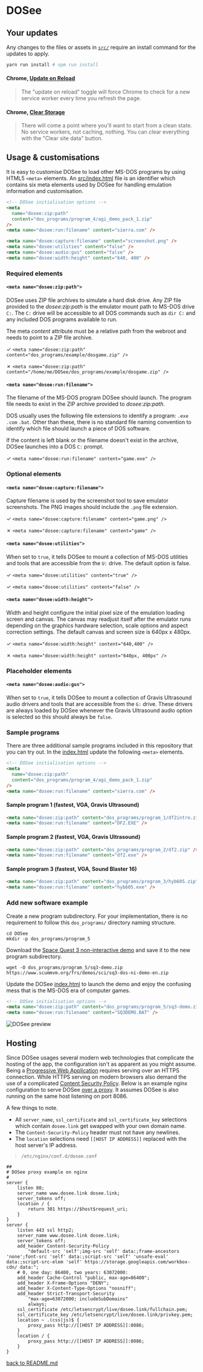 # DOSee

## Your updates

Any changes to the files or assets in [`src/`](src/) require an install command for the updates to apply.

```bash
yarn run install # npm run install
```

#### Chrome, [Update on Reload](https://developers.google.com/web/tools/workbox/guides/troubleshoot-and-debug#update_on_reload)

> The "update on reload" toggle will force Chrome to check for a new service worker every time you refresh the page.

#### Chrome, [Clear Storage](https://developers.google.com/web/tools/workbox/guides/troubleshoot-and-debug#clear_storage)

> There will come a point where you'll want to start from a clean state. No service workers, not caching, nothing. You can clear everything with the "Clear site data" button.

## Usage & customisations

It is easy to customise DOSee to load other MS-DOS programs by using HTML5 `<meta>` elements. An [src/index.html](src/index.html) file is an identifier which contains six meta elements used by DOSee for handling emulation information and customisation.

```html
<!-- DOSee initialisation options -->
<meta
  name="dosee:zip:path"
  content="dos_programs/program_4/agi_demo_pack_1.zip"
/>
<meta name="dosee:run:filename" content="sierra.com" />

<meta name="dosee:capture:filename" content="screenshot.png" />
<meta name="dosee:utilities" content="false" />
<meta name="dosee:audio:gus" content="false" />
<meta name="dosee:width:height" content="640, 400" />
```

### Required elements

#### `<meta name="dosee:zip:path">`

DOSee uses ZIP file archives to simulate a hard disk drive. Any ZIP file provided to the _dosee:zip:path_ is the emulator mount path to MS-DOS drive `C:`. The `C:` drive will be accessible to all DOS commands such as `dir C:` and any included DOS programs available to run.

The meta _content_ attribute must be a relative path from the webroot and needs to point to a ZIP file archive.

✓ `<meta name="dosee:zip:path" content="dos_programs/example/dosgame.zip" />`

✗ `<meta name="dosee:zip:path" content="/home/me/DOSee/dos_programs/example/dosgame.zip" />`

#### `<meta name="dosee:run:filename">`

The filename of the MS-DOS program DOSee should launch. The program file needs to exist in the ZIP archive provided to _dosee:zip:path_.

DOS usually uses the following file extensions to identify a program: `.exe` `.com` `.bat`. Other than these, there is no standard file naming convention to identify which file should launch a piece of DOS software.

If the content is left blank or the filename doesn't exist in the archive, DOSee launches into a DOS `C:` prompt.

✓ `<meta name="dosee:run:filename" content="game.exe" />`

### Optional elements

#### `<meta name="dosee:capture:filename">`

Capture filename is used by the screenshot tool to save emulator screenshots. The PNG images should include the `.png` file extension.

✓ `<meta name="dosee:capture:filename" content="game.png" />`

✗ `<meta name="dosee:capture:filename" content="game" />`

#### `<meta name="dosee:utilities">`

When set to `true`, it tells DOSee to mount a collection of MS-DOS utilities and tools that are accessible from the `U:` drive. The default option is false.

✓ `<meta name="dosee:utilities" content="true" />`

✓ `<meta name="dosee:utilities" content="false" />`

#### `<meta name="dosee:width:height">`

Width and height configure the initial pixel size of the emulation loading screen and canvas. The canvas may readjust itself after the emulator runs depending on the graphics hardware selection, scale options and aspect correction settings. The default canvas and screen size is 640px x 480px.

✓ `<meta name="dosee:width:height" content="640,400" />`

✗ `<meta name="dosee:width:height" content="640px, 400px" />`

### Placeholder elements

#### `<meta name="dosee:audio:gus">`

When set to `true`, it tells DOSee to mount a collection of Gravis Ultrasound audio drivers and tools that are accessible from the `G:` drive. These drivers are always loaded by DOSee whenever the Gravis Ultrasound audio option is selected so this should always be `false`.

### Sample programs

There are three additional sample programs included in this repository that you can try out. In the [index.html](index.html) update the following `<meta>` elements.

```html
<!-- DOSee initialisation options -->
<meta
  name="dosee:zip:path"
  content="dos_programs/program_4/agi_demo_pack_1.zip"
/>
<meta name="dosee:run:filename" content="sierra.com" />
```

#### Sample program 1 (fastest, VGA, Gravis Ultrasound)

```html
<meta name="dosee:zip:path" content="dos_programs/program_1/df2intro.zip" />
<meta name="dosee:run:filename" content="DF2.EXE" />
```

#### Sample program 2 (fastest, VGA, Gravis Ultrasound)

```html
<meta name="dosee:zip:path" content="dos_programs/program_2/df2.zip" />
<meta name="dosee:run:filename" content="df2.exe" />
```

#### Sample program 3 (fastest, VGA, Sound Blaster 16)

```html
<meta name="dosee:zip:path" content="dos_programs/program_3/hyb605.zip" />
<meta name="dosee:run:filename" content="hyb605.exe" />
```

### Add new software example

Create a new program subdirectory. For your implementation, there is no requirement to follow this `dos_programs/` directory naming structure.

```
cd DOSee
mkdir -p dos_programs/program_5
```

Download the [Space Quest 3 non-interactive demo](https://www.scummvm.org/frs/demos/sci/sq3-dos-ni-demo-en.zip) and save it to the new program subdirectory.

```
wget -O dos_programs/program_5/sq3-demo.zip https://www.scummvm.org/frs/demos/sci/sq3-dos-ni-demo-en.zip
```

Update the DOSee [index.html](index.html) to launch the demo and enjoy the confusing mess that is the MS-DOS era of computer games.

```html
<!-- DOSee initialisation options -->
<meta name="dosee:zip:path" content="dos_programs/program_5/sq3-demo.zip" />
<meta name="dosee:run:filename" content="SQ3DEMO.BAT" />
```

![DOSee preview](src/images/sq3demo.png)

## Hosting

Since DOSee usages several modern web technologies that complicate the hosting of the app, the configuration isn't as apparent as you might assume.
Being a [Progressive Web Application](https://developer.mozilla.org/en-US/docs/Web/Progressive_web_apps) requires serving over an HTTPS connection.
While HTTPS serving on modern browsers also demand the use of a complicated [Content Security Policy](https://developer.mozilla.org/en-US/docs/Web/HTTP/CSP).
Below is an example nginx configuration to serve DOSee [over a proxy](https://docs.nginx.com/nginx/admin-guide/web-server/reverse-proxy/). It assumes DOSee is also running on the same host listening on port 8086.

A few things to note.

- All `server_name`, `ssl_certificate` and `ssl_certificate_key` selections which contain `dosee.link` get swapped with your own domain name.
- The `Content-Security-Policy` header must not have any newlines.
- The `location` selections need `[[HOST IP ADDRESS]]` replaced with the host server's IP address.

> `/etc/nginx/conf.d/dosee.conf`

```nginx
##
# DOSee proxy example on nginx
#
server {
    listen 80;
    server_name www.dosee.link dosee.link;
    server_tokens off;
    location / {
        return 301 https://$host$request_uri;
    }
}
server {
    listen 443 ssl http2;
    server_name www.dosee.link dosee.link;
    server_tokens off;
    add_header Content-Security-Policy
        "default-src 'self';img-src 'self' data:;frame-ancestors 'none';font-src 'self' data:;script-src 'self' 'unsafe-eval' data:;script-src-elem 'self' https://storage.googleapis.com/workbox-cdn/ data:";
    # 0, one day: 86400, two years: 63072000:
    add_header Cache-Control "public, max-age=86400";
    add_header X-Frame-Options "DENY";
    add_header X-Content-Type-Options "nosniff";
    add_header Strict-Transport-Security
        "max-age=63072000; includeSubDomains"
        always;
    ssl_certificate /etc/letsencrypt/live/dosee.link/fullchain.pem;
    ssl_certificate_key /etc/letsencrypt/live/dosee.link/privkey.pem;
    location ~ .(css|js)$ {
        proxy_pass http://[[HOST IP ADDRESS]]:8086;
    }
    location / {
        proxy_pass http://[[HOST IP ADDRESS]]:8086;
    }
}
```

[back to README.md](README.md)
